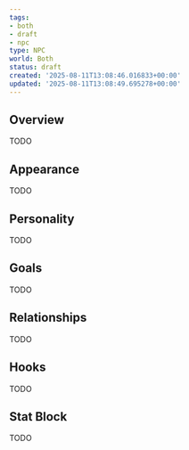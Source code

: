 ```yaml
---
tags:
- both
- draft
- npc
type: NPC
world: Both
status: draft
created: '2025-08-11T13:08:46.016833+00:00'
updated: '2025-08-11T13:08:49.695278+00:00'
---
```



## Overview

TODO
## Appearance

TODO
## Personality

TODO
## Goals

TODO
## Relationships

TODO
## Hooks

TODO
## Stat Block

TODO
